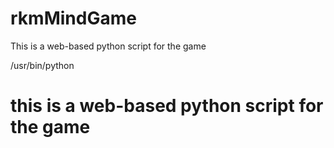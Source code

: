 # rkmMindGame
This is a web-based python script for the game

/usr/bin/python
# this is a web-based python script for the game

